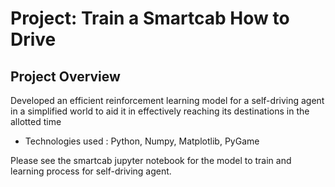 # Project: Train a Smartcab How to Drive

## Project Overview
Developed an efficient reinforcement learning model for a self-driving agent in a simplified world to aid it in effectively reaching its destinations in the allotted time
- Technologies used : Python, Numpy, Matplotlib, PyGame


Please see the smartcab jupyter notebook for the model to train and learning process for self-driving agent.
